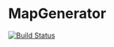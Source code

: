 # MapGenerator
[![Build Status](https://travis-ci.com/Sarratas/MapGenerator.svg?branch=master)](https://travis-ci.com/Sarratas/MapGenerator)
